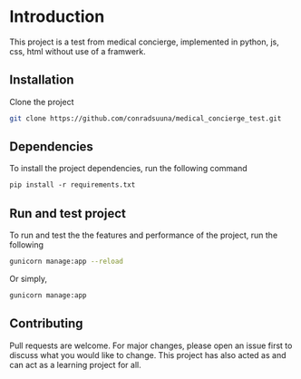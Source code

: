 # Introduction

This project is a test from medical concierge, implemented in python, js, css, html without use of a framwerk.

## Installation

Clone the project
```bash
git clone https://github.com/conradsuuna/medical_concierge_test.git
```

## Dependencies

To install the project dependencies, run the following command
```bash
pip install -r requirements.txt
```

## Run and test project

To run and test the the features and performance of the project, run the following
```bash
gunicorn manage:app --reload
```
Or simply,
```bash
gunicorn manage:app 
```

## Contributing

Pull requests are welcome. For major changes, please open an issue first to discuss what you would like to change. This project has also acted as and can act as a learning project for all.


